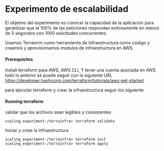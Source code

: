 # Experimento de escalabilidad
El objetivo del experimento es conocer la capacidad de la aplicación para garantizar que el 100% de las peticiones respondan exitosamente en menos de 5 segundos con 1000 solicitudes concurrentes.

Usamos Terratorm como herramienta de Infraestructura como codigo y creamos y aprovisionamos modulos de infraestructura en AWS.

#### Prerequisitos
Install terraform para AWS, 
AWS CLI,
Y tener una cuenta asociada en AWS
todo lo anterior se puede seguir con la siguiente URL
https://developer.hashicorp.com/terraform/tutorials/aws-get-started

para ejecutar terraform y crear la infraestructura seguir los siguiente
#### Running terraform
validar que los archivos sean legibles y consistentes
```
scaling_experiment-/terrainfra> terraform validate
```
Iniciar y crear la infraestructura
```
scaling_experiment-/terrainfra> terraform init
scaling_experiment-/terrainfra> terraform apply
```
